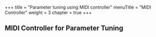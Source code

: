 +++
title = "Parameter tuning using MIDI controller"
menuTitle = "MIDI Controller"
weight = 3
chapter = true
+++

## MIDI Controller for Parameter Tuning